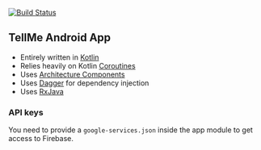 [![Build Status](https://img.shields.io/circleci/build/github/itsandreramon/TellMe-Android?token=f24ebd30e0d413eebc536d6c4a3d0804a9cc75fe)](https://circleci.com/gh/itsandreramon/TellMe-Android)

## TellMe Android App
- Entirely written in [Kotlin](https://kotlinlang.org/)
- Relies heavily on Kotlin [Coroutines](https://github.com/Kotlin/kotlinx.coroutines)
- Uses [Architecture Components](https://developer.android.com/topic/libraries/architecture/)
- Uses [Dagger](https://github.com/google/dagger) for dependency injection
- Uses [RxJava](https://github.com/ReactiveX/RxJava)

### API keys
You need to provide a ```google-services.json``` inside the app module to get access to Firebase.

